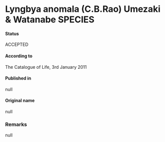 # Lyngbya anomala (C.B.Rao) Umezaki & Watanabe SPECIES

#### Status
ACCEPTED

#### According to
The Catalogue of Life, 3rd January 2011

#### Published in
null

#### Original name
null

### Remarks
null